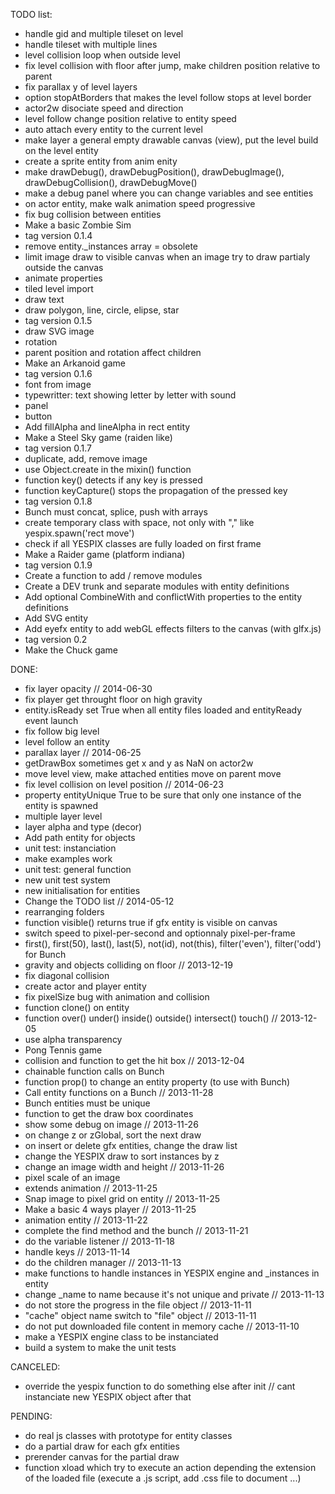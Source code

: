
TODO list:

- handle gid and multiple tileset on level
- handle tileset with multiple lines
- level collision loop when outside level
- fix level collision with floor after jump, make children position relative to parent
- fix parallax y of level layers
- option stopAtBorders that makes the level follow stops at level border
- actor2w disociate speed and direction
- level follow change position relative to entity speed
- auto attach every entity to the current level
- make layer a general empty drawable canvas (view), put the level build on the level entity
- create a sprite entity from anim enity
- make drawDebug(), drawDebugPosition(), drawDebugImage(), drawDebugCollision(), drawDebugMove()
- make a debug panel where you can change variables and see entities
- on actor entity, make walk animation speed progressive
- fix bug collision between entities
- Make a basic Zombie Sim
- tag version 0.1.4
- remove entity._instances array = obsolete
- limit image draw to visible canvas when an image try to draw partialy outside the canvas
- animate properties
- tiled level import
- draw text
- draw polygon, line, circle, elipse, star
- tag version 0.1.5
- draw SVG image
- rotation
- parent position and rotation affect children
- Make an Arkanoid game
- tag version 0.1.6
- font from image
- typewritter: text showing letter by letter with sound
- panel
- button
- Add fillAlpha and lineAlpha in rect entity
- Make a Steel Sky game (raiden like)
- tag version 0.1.7
- duplicate, add, remove image
- use Object.create in the mixin() function
- function key() detects if any key is pressed
- function keyCapture() stops the propagation of the pressed key
- tag version 0.1.8
- Bunch must concat, splice, push with arrays
- create temporary class with space, not only with "," like yespix.spawn('rect move')
- check if all YESPIX classes are fully loaded on first frame
- Make a Raider game (platform indiana)
- tag version 0.1.9
- Create a function to add / remove modules
- Create a DEV trunk and separate modules with entity definitions
- Add optional CombineWith and conflictWith properties to the entity definitions
- Add SVG entity
- Add eyefx entity to add webGL effects filters to the canvas (with glfx.js)
- tag version 0.2
- Make the Chuck game


DONE:
- fix layer opacity // 2014-06-30
- fix player get throught floor on high gravity
- entity.isReady set True when all entity files loaded and entityReady event launch
- fix follow big level
- level follow an entity
- parallax layer // 2014-06-25
- getDrawBox sometimes get x and y as NaN on actor2w
- move level view, make attached entities move on parent move
- fix level collision on level position // 2014-06-23
- property entityUnique True to be sure that only one instance of the entity is spawned
- multiple layer level
- layer alpha and type (decor)
- Add path entity for objects
- unit test: instanciation
- make examples work
- unit test: general function
- new unit test system
- new initialisation for entities
- Change the TODO list // 2014-05-12
- rearranging folders
- function visible() returns true if gfx entity is visible on canvas
- switch speed to pixel-per-second and optionnaly pixel-per-frame
- first(), first(50), last(), last(5), not(id), not(this), filter('even'), filter('odd') for Bunch
- gravity and objects colliding on floor // 2013-12-19
- fix diagonal collision
- create actor and player entity
- fix pixelSize bug with animation and collision
- function clone() on entity
- function over() under() inside() outside() intersect() touch() // 2013-12-05
- use alpha transparency
- Pong Tennis game
- collision and function to get the hit box // 2013-12-04
- chainable function calls on Bunch
- function prop() to change an entity property (to use with Bunch)
- Call entity functions on a Bunch // 2013-11-28
- Bunch entities must be unique
- function to get the draw box coordinates
- show some debug on image // 2013-11-26
- on change z or zGlobal, sort the next draw
- on insert or delete gfx entities, change the draw list
- change the YESPIX draw to sort instances by z
- change an image width and height // 2013-11-26
- pixel scale of an image
- extends animation // 2013-11-25
- Snap image to pixel grid on entity // 2013-11-25
- Make a basic 4 ways player // 2013-11-25
- animation entity // 2013-11-22
- complete the find method and the bunch // 2013-11-21
- do the variable listener // 2013-11-18
- handle keys // 2013-11-14
- do the children manager // 2013-11-13
- make functions to handle instances in YESPIX engine and _instances in entity
- change _name to name because it's not unique and private // 2013-11-13
- do not store the progress in the file object // 2013-11-11
- "cache" object name switch to "file" object // 2013-11-11
- do not put downloaded file content in memory cache // 2013-11-10
- make a YESPIX engine class to be instanciated
- build a system to make the unit tests


CANCELED:
- override the yespix function to do something else after init // cant instanciate new YESPIX object after that


PENDING:
- do real js classes with prototype for entity classes
- do a partial draw for each gfx entities
- prerender canvas for the partial draw
- function xload which try to execute an action depending the extension of the loaded file (execute a .js script, add .css file to document ...)



